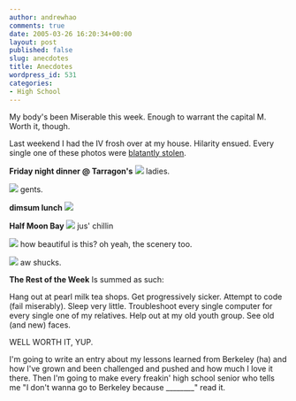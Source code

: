 ```yaml
---
author: andrewhao
comments: true
date: 2005-03-26 16:20:34+00:00
layout: post
published: false
slug: anecdotes
title: Anecdotes
wordpress_id: 531
categories:
- High School
---
```


My body's been Miserable this week. Enough to warrant the capital M. Worth it, though.

Last weekend I had the IV frosh over at my house. Hilarity ensued. Every single one of these photos were [blatantly stolen](http://photos.yahoo.com/plusonederful).

**Friday night dinner @ Tarragon's**
![](http://www.g9labs.com/img/blog/fummy1.jpg)
ladies.

![](http://www.g9labs.com/img/blog/fummy2.jpg)
gents.

**dimsum lunch**
![](http://www.g9labs.com/img/blog/fummy3.jpg)

**Half Moon Bay**
![](http://www.g9labs.com/img/blog/fummy5.jpg)
jus' chillin

![](http://www.g9labs.com/img/blog/fummy4.jpg)
how beautiful is this? oh yeah, the scenery too.

![](http://www.g9labs.com/img/blog/fummy6.jpg)
aw shucks.

**The Rest of the Week**
Is summed as such:

Hang out at pearl milk tea shops.
Get progressively sicker.
Attempt to code (fail miserably).
Sleep very little.
Troubleshoot every single computer for every single one of my relatives.
Help out at my old youth group.
See old (and new) faces.

WELL WORTH IT, YUP.

I'm going to write an entry about my lessons learned from Berkeley (ha) and how I've grown and been challenged and pushed and how much I love it there. Then I'm going to make every freakin' high school senior who tells me "I don't wanna go to Berkeley because ________" read it. 
